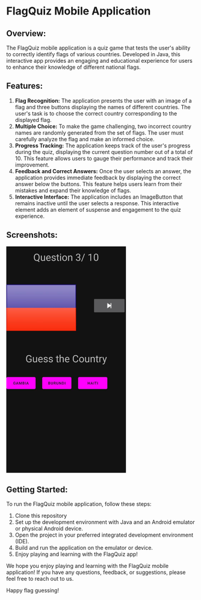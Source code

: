 <h1>FlagQuiz Mobile Application</h1>

  <h2>Overview:</h2>
  <p>
    The FlagQuiz mobile application is a quiz game that tests the user's ability to correctly identify flags of various countries.
    Developed in Java, this interactive app provides an engaging and educational experience for users to enhance their knowledge of different national flags.
  </p>

  <h2>Features:</h2>
  <ol>
    <li>
      <strong>Flag Recognition:</strong> The application presents the user with an image of a flag and three buttons displaying the names of different countries.
      The user's task is to choose the correct country corresponding to the displayed flag.
    </li>
    <li>
      <strong>Multiple Choice:</strong> To make the game challenging, two incorrect country names are randomly generated from the set of flags.
      The user must carefully analyze the flag and make an informed choice.
    </li>
    <li>
      <strong>Progress Tracking:</strong> The application keeps track of the user's progress during the quiz, displaying the current question number out of a total of 10.
      This feature allows users to gauge their performance and track their improvement.
    </li>
    <li>
      <strong>Feedback and Correct Answers:</strong> Once the user selects an answer, the application provides immediate feedback by displaying the correct answer below the buttons.
      This feature helps users learn from their mistakes and expand their knowledge of flags.
    </li>
    <li>
      <strong>Interactive Interface:</strong> The application includes an ImageButton that remains inactive until the user selects a response.
      This interactive element adds an element of suspense and engagement to the quiz experience.
    </li>
  </ol>

  <h2>Screenshots:</h2>
 <img src="images/flag.jpeg" height="600" alt="view of the application "> 

  <h2>Getting Started:</h2>
  <p>
    To run the FlagQuiz mobile application, follow these steps:
  </p>
  <ol>
    <li>Clone this repository</li>
    <li>Set up the development environment with Java and an Android emulator or physical Android device.</li>
    <li>Open the project in your preferred integrated development environment (IDE).</li>
    <li>Build and run the application on the emulator or device.</li>
    <li>Enjoy playing and learning with the FlagQuiz app!</li>
  </ol>

  <p>
    We hope you enjoy playing and learning with the FlagQuiz mobile application! If you have any questions, feedback, or suggestions, please feel free to reach out to us.
  </p>

  <p>
    Happy flag guessing!
  </p>
